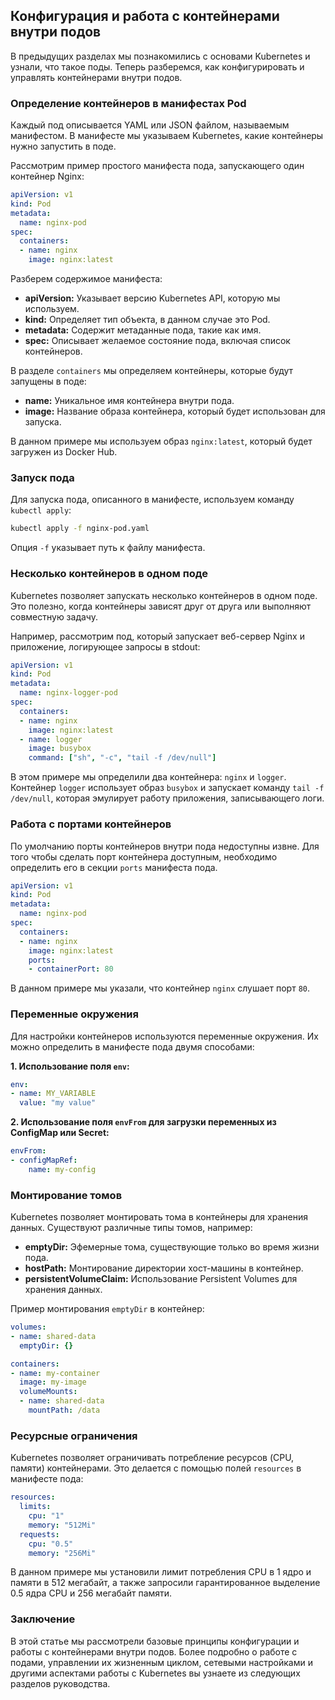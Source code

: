 ## Конфигурация и работа с контейнерами внутри подов

В предыдущих разделах мы познакомились с основами Kubernetes и узнали, что такое поды. Теперь разберемся, как конфигурировать и управлять контейнерами внутри подов. 

### Определение контейнеров в манифестах Pod

Каждый под описывается YAML или JSON файлом, называемым манифестом. В манифесте мы указываем Kubernetes, какие контейнеры нужно запустить в поде. 

Рассмотрим пример простого манифеста пода, запускающего один контейнер Nginx:

```yaml
apiVersion: v1
kind: Pod
metadata:
  name: nginx-pod
spec:
  containers:
  - name: nginx
    image: nginx:latest
```

Разберем содержимое манифеста:

- **apiVersion:** Указывает версию Kubernetes API, которую мы используем. 
- **kind:** Определяет тип объекта, в данном случае это Pod.
- **metadata:** Содержит метаданные пода, такие как имя.
- **spec:** Описывает желаемое состояние пода, включая список контейнеров.

В разделе `containers` мы определяем контейнеры, которые будут запущены в поде:

- **name:** Уникальное имя контейнера внутри пода.
- **image:** Название образа контейнера, который будет использован для запуска. 

В данном примере мы используем образ `nginx:latest`, который будет загружен из Docker Hub.

### Запуск пода

Для запуска пода, описанного в манифесте, используем команду `kubectl apply`:

```bash
kubectl apply -f nginx-pod.yaml
```

Опция `-f` указывает путь к файлу манифеста.

### Несколько контейнеров в одном поде

Kubernetes позволяет запускать несколько контейнеров в одном поде. Это полезно, когда контейнеры зависят друг от друга или выполняют совместную задачу.

Например, рассмотрим под, который запускает веб-сервер Nginx и приложение, логирующее запросы в stdout:

```yaml
apiVersion: v1
kind: Pod
metadata:
  name: nginx-logger-pod
spec:
  containers:
  - name: nginx
    image: nginx:latest
  - name: logger
    image: busybox
    command: ["sh", "-c", "tail -f /dev/null"]
```

В этом примере мы определили два контейнера: `nginx` и `logger`. Контейнер `logger` использует образ `busybox` и запускает команду `tail -f /dev/null`, которая эмулирует работу приложения, записывающего логи.

### Работа с портами контейнеров

По умолчанию порты контейнеров внутри пода недоступны извне. Для того чтобы сделать порт контейнера доступным, необходимо определить его в секции `ports` манифеста пода.

```yaml
apiVersion: v1
kind: Pod
metadata:
  name: nginx-pod
spec:
  containers:
  - name: nginx
    image: nginx:latest
    ports:
    - containerPort: 80
```

В данном примере мы указали, что контейнер `nginx` слушает порт `80`. 

### Переменные окружения

Для настройки контейнеров используются переменные окружения. Их можно определить в манифесте пода двумя способами:

**1. Использование поля `env`:**

```yaml
env:
- name: MY_VARIABLE
  value: "my value"
```

**2. Использование поля `envFrom` для загрузки переменных из ConfigMap или Secret:**

```yaml
envFrom:
- configMapRef:
    name: my-config
```

### Монтирование томов

Kubernetes позволяет монтировать тома в контейнеры для хранения данных. Существуют различные типы томов, например:

- **emptyDir:** Эфемерные тома, существующие только во время жизни пода.
- **hostPath:** Монтирование директории хост-машины в контейнер.
- **persistentVolumeClaim:** Использование Persistent Volumes для хранения данных.

Пример монтирования `emptyDir` в контейнер:

```yaml
volumes:
- name: shared-data
  emptyDir: {}

containers:
- name: my-container
  image: my-image
  volumeMounts:
  - name: shared-data
    mountPath: /data
```

### Ресурсные ограничения

Kubernetes позволяет ограничивать потребление ресурсов (CPU, памяти) контейнерами. Это делается с помощью полей `resources` в манифесте пода:

```yaml
resources:
  limits:
    cpu: "1"
    memory: "512Mi"
  requests:
    cpu: "0.5"
    memory: "256Mi"
```

В данном примере мы установили лимит потребления CPU в 1 ядро и памяти в 512 мегабайт, а также запросили гарантированное выделение 0.5 ядра CPU и 256 мегабайт памяти.

### Заключение

В этой статье мы рассмотрели базовые принципы конфигурации и работы с контейнерами внутри подов. Более подробно о работе с подами, управлении их жизненным циклом, сетевыми настройками и другими аспектами работы с Kubernetes вы узнаете из следующих разделов руководства. 
